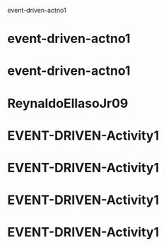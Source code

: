 event-driven-actno1
# event-driven-actno1
# event-driven-actno1
# ReynaldoEllasoJr09
# EVENT-DRIVEN-Activity1
# EVENT-DRIVEN-Activity1
# EVENT-DRIVEN-Activity1
# EVENT-DRIVEN-Activity1

